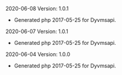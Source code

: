 2020-06-08 Version: 1.0.1
- Generated php 2017-05-25 for Dyvmsapi.

2020-06-07 Version: 1.0.1
- Generated php 2017-05-25 for Dyvmsapi.

2020-06-04 Version: 1.0.0
- Generated php 2017-05-25 for Dyvmsapi.

